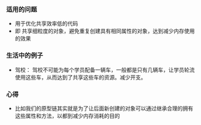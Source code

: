 ### 适用的问题
- 用于优化共享效率低的代码
- 即 共享细粒度的对象，避免重复创建具有相同属性的对象，达到减少内存使用的效果
### 生活中的例子
- 驾校： 驾校不可能为每个学员配备一辆车，一般都是只有几辆车，让学员轮流使用这些车，从而达到了共享这些车的资源。减少开支。
  
### 心得
- 比如我们的原型链其实就是为了让后面新创建的对象可以通过继承合理的拥有这些属性和方法，以都到减少内存消耗的目的

